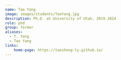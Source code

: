 ```yaml
---
name: Tao Yang
image: images/students/TaoYang.jpg
description: Ph.D. at University of Utah, 2019-2024
role: phd
group: former
aliases:
  - T. Yang
  - Tao Yang
links:
    home-page: https://taosheng-ty.github.io/
---
```

